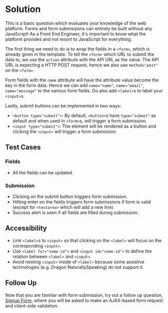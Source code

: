 # Solution

This is a basic question which evaluates your knowledge of the web platform. Forms and form submissions can entirely be built without any JavaScript! As a Front End Engineer, it's important to know what the platform provides and not resort to JavaScript for everything.

The first thing we need to do is to wrap the fields in a `<form>`, which is already given in the template. To tell the `<form>` which URL to submit the data to, we use the `action` attribute with the API URL as the value. The API URL is expecting a HTTP POST request, hence we also use `method="post"` on the `<form>`.

Form fields with the `name` attribute will have the attribute value become the key in the form data. Hence we can add `name="name"`, `name="email"`, `name="message"` to the various form fields. Do also add `<label>`s to label your `<input>`s.

Lastly, submit buttons can be implemented in two ways:

- `<button type="submit">`: By default, `<button>`s have `type="submit"` as default and when used in `<form>`s, will trigger a form submission.
- `<input type="submit">`: The element will be rendered as a button and clicking the `<input>` will trigger a form submission.

## Test Cases

### Fields

- All the fields can be updated.

### Submission

- Clicking on the submit button triggers form submission.
- Hitting enter on the fields triggers form submissions if form is valid (except for `<textarea>` which will add a new line).
- Success alert is seen if all fields are filled during submission.

## Accessibility

- Link `<label>`s to `<input>` so that clicking on the `<label>` will focus on the corresponding `<input>`.
- Use `<label for="some-id">` and `<input id="some-id">` to define the relation between `<label>` and `<input>`.
- Avoid nesting `<input>` inside of `<label>` because some assistive technologies (e.g. Dragon NaturallySpeaking) do not support it.

## Follow Up

Now that you are familiar with form submission, try out a follow up question, [Signup Form](#), where you will be asked to make an AJAX-based form request and client-side validation.
